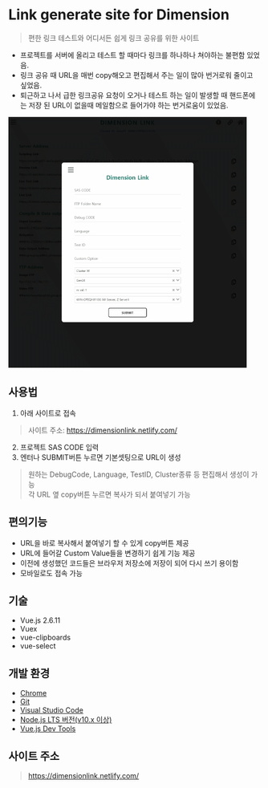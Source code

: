 # Link generate site for Dimension
> 편한 링크 테스트와 어디서든 쉽게 링크 공유를 위한 사이트

- 프로젝트를 서버에 올리고 테스트 할 때마다 링크를 하나하나 쳐야하는 불편함 있었음.
- 링크 공유 때 URL을 매번 copy해오고 편집해서 주는 일이 많아 번거로워 줄이고 싶었음.
- 퇴근하고 나서 급한 링크공유 요청이 오거나 테스트 하는 일이 발생할 때 핸드폰에는 저장 된 URL이 없을때 메일함으로 들어가야 하는 번거로움이 있었음.

![링크 시연 화면](./src/assets/img/dimensionlink-site-demonstration.gif "링크 시연 화면")

## 사용법
1. 아래 사이트로 접속 
> 사이트 주소: https://dimensionlink.netlify.com/ 
2. 프로젝트 SAS CODE 입력
3. 엔터나 SUBMIT버튼 누르면 기본셋팅으로 URL이 생성
> 원하는 DebugCode, Language, TestID, Cluster종류 등 편집해서 생성이 가능  
> 각 URL 옆 copy버튼 누르면 복사가 되서 붙여넣기 가능

## 편의기능
- URL을 바로 복사해서 붙여넣기 할 수 있게 copy버튼 제공
- URL에 들어갈 Custom Value들을 변경하기 쉽게 기능 제공
- 이전에 생성했던 코드들은 브라우저 저장소에 저장이 되어 다시 쓰기 용이함
- 모바일로도 접속 가능

## 기술
- Vue.js 2.6.11
- Vuex
- vue-clipboards
- vue-select

## 개발 환경

- [Chrome](https://www.google.com/intl/ko/chrome/)
- [Git](https://git-scm.com/downloads)
- [Visual Studio Code](https://code.visualstudio.com/)
- [Node.js LTS 버전(v10.x 이상)](https://nodejs.org/ko/)
- [Vue.js Dev Tools](https://chrome.google.com/webstore/detail/vuejs-devtools/nhdogjmejiglipccpnnnanhbledajbpd)

## 사이트 주소
> https://dimensionlink.netlify.com/ 
